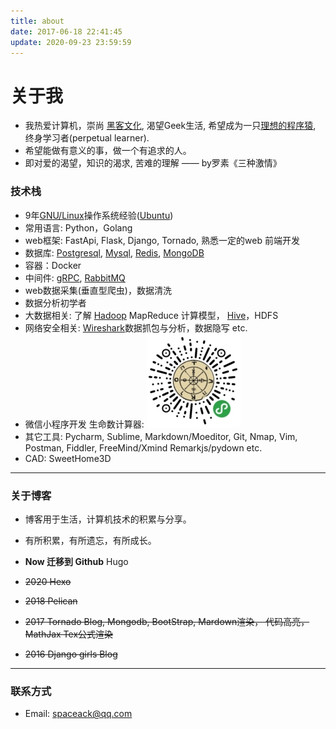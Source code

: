 ```yaml
---
title: about
date: 2017-06-18 22:41:45
update: 2020-09-23 23:59:59
---
```


# 关于我

- 我热爱计算机，崇尚 [黑客文化](http://translations.readthedocs.io/en/latest/hacker_howto.html#id5), 渴望Geek生活, 希望成为一只[理想的程序猿](http://guoze.me/2015/03/02/excellent-programmer/), 终身学习者(perpetual learner).
- 希望能做有意义的事，做一个有追求的人。
- 即对爱的渴望，知识的渴求, 苦难的理解 —— by罗素《三种激情》


### 技术栈
- 9年[GNU/Linux](https://www.gnu.org/gnu/linux-and-gnu.en.html)操作系统经验([Ubuntu](https://www.ubuntu.com/desktop))
- 常用语言: Python，Golang
- web框架: FastApi, Flask, Django, Tornado, 熟悉一定的web 前端开发
- 数据库: [Postgresql](https://www.postgresql.org/), [Mysql](https://mariadb.org/), [Redis](https://redis.io/), [MongoDB](https://www.mongodb.com/)
- 容器：Docker
- 中间件: [gRPC](www.grpc.io), [RabbitMQ](http://www.rabbitmq.com)
- web数据采集(垂直型爬虫)，数据清洗
- 数据分析初学者
- 大数据相关: 了解 [Hadoop](http://hadoop.apache.org/) MapReduce 计算模型， [Hive](https://hive.apache.org/)，HDFS
- 网络安全相关: [Wireshark](https://www.wireshark.org/)数据抓包与分析，数据隐写 etc.
- 微信小程序开发 生命数计算器: 
![生命数计算器](wx-lifenum.jpeg)
- 其它工具: Pycharm, Sublime, Markdown/Moeditor, Git, Nmap, Vim, Postman, Fiddler, FreeMind/Xmind  Remarkjs/pydown etc.
 - CAD: SweetHome3D

---

### 关于博客
- 博客用于生活，计算机技术的积累与分享。
- 有所积累，有所遗忘，有所成长。
- **Now  迁移到 Github** Hugo
- <del>2020 Hexo<del>
- <del>2018 Pelican</del> 
- <del>2017 Tornado Blog, Mongodb, BootStrap, Mardown渲染， 代码高亮，MathJax Tex公式渲染</del>

- <del>2016 Django girls Blog</del>



---
### 联系方式
- Email: spaceack@qq.com
